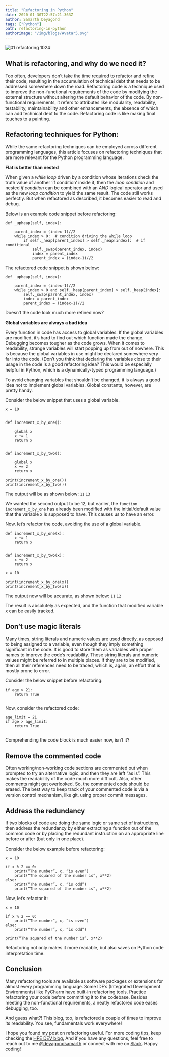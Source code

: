 ```yaml
---
title: "Refactoring in Python"
date: 2020-01-30T22:57:21.363Z
author: Samarth Deyagond 
tags: ["Python"]
path: refactoring-in-python
authorimage: "/img/blogs/Avatar5.svg"
---
```

![01 refactoring 1024](https://hpe-developer-portal.s3.amazonaws.com/uploads/media/2020/1/01-refactoring-1024-1581354751665.jpg)

## What is refactoring, and why do we need it?

Too often, developers don’t take the time required to refactor and refine their code, resulting in the accumulation of technical debt that needs to be addressed somewhere down the road. Refactoring code is a technique used to improve the non-functional requirements of the code by modifying the external structure without altering the default behavior of the code. By non-functional requirements, it refers to attributes like modularity, readability, testability, maintainability and other enhancements, the absence of which can add technical debt to the code. Refactoring code is like making final touches to a painting.

## Refactoring techniques for Python:

While the same refactoring techniques can be employed across different programming languages, this article focuses on refactoring techniques that are more relevant for the Python programming language.

__Flat is better than nested__

When given a *while* *loop* driven by a condition whose iterations check the truth value of another ‘if condition’ inside it, then the *loop* *condition* and nested *if* *condition* can be combined with an *AND* logical operator and used as the new *loop* *condition* to yield the same result. The code still works perfectly. But when refactored as described, it becomes easier to read and debug.

Below is an example code snippet before refactoring:


```
def _upheap(self, index):

    parent_index = (index-1)//2
    while index > 0:  # condition driving the while loop
        if self._heap[parent_index] > self._heap[index]:  # if conditional
            self._swap(parent_index, index)
            index = parent_index
            parent_index = (index-1)//2

```
The refactored code snippet is shown below:	


```
def _upheap(self, index):

    parent_index = (index-1)//2
    while index > 0 and self._heap[parent_index] > self._heap[index]:
        self._swap(parent_index, index)
        index = parent_index
        parent_index = (index-1)//2

``` 

Doesn’t the code look much more refined now?

__Global variables are always a bad idea__

Every function in code has access to global variables. If the global variables are modified, it’s hard to find out which function made the change. Debugging becomes tougher as the code grows. When it comes to readability, strange variables will start popping up from out of nowhere. This is because the global variables in use might be declared somewhere very far into the code. (Don’t you think that declaring the variables close to their usage in the code is a good refactoring idea? This would be especially helpful in Python, which is a dynamically-typed programming language.)

To avoid changing variables that shouldn’t be changed, it is always a good idea not to implement global variables. Global constants, however, are pretty handy. 

Consider the below snippet that uses a global variable.


```
x = 10


def increment_x_by_one():

    global x
    x += 1
    return x


def increment_x_by_two():

    global x
    x += 2
    return x

print(increment_x_by_one())
print(increment_x_by_two())

```

The output will be as shown below:
`11`
`13`

We wanted the second output to be 12, but earlier, the `function increment_x_by_one` has already been modified with the initial/default value that the variable x is supposed to have. This causes us to have an error.
	
Now, let’s refactor the code, avoiding the use of a global variable.


```
def increment_x_by_one(x):
    x += 1
    return x


def increment_x_by_two(x):
    x += 2
    return x

x = 10

print(increment_x_by_one(x))
print(increment_x_by_two(x))

```

The output now will be accurate, as shown below:
`11`
`12`

The result is absolutely as expected, and the function that modified variable x can be easily tracked. 

## Don’t use magic literals

Many times, string literals and numeric values are used directly, as opposed to being assigned to a variable, even though they imply something significant in the code. It is good to store them as variables with proper names to improve the code’s readability. Those string literals and numeric values might be referred to in multiple places. If they are to be modified, then all their references need to be traced, which is, again, an effort that is mostly prone to error.

Consider the below snippet before refactoring: 


```
if age > 21:
    return True


```

Now, consider the refactored code:


```
age_limit = 21
if age > age_limit:
    return True


```
Comprehending the code block is much easier now, isn’t it?

## Remove the commented code

Often working/non-working code sections are commented out when prompted to try an alternative logic, and then they are left “as is”. This makes the readability of the code much more difficult. Also, other comments might get overlooked. So, the commented code should be erased. The best way to keep track of your commented code is via a version control mechanism, like git, using proper commit messages. 

## Address the redundancy

If two blocks of code are doing the same logic or same set of instructions, then address the redundancy by either extracting a function out of the common code or by placing the redundant instruction on an appropriate line before or after (but only in one place).

Consider the below example before refactoring:


```
x = 10

if x % 2 == 0:
    print(“The number”, x, “is even”)
    print(“The squared of the number is”, x**2)
else:
    print(“The number”, x, “is odd”)
    print(“The squared of the number is”, x**2)

```

Now, let’s refactor it:


```
x = 10

if x % 2 == 0:
    print(“The number”, x, “is even”)
else:
    print(“The number”, x, “is odd”)

print(“The squared of the number is”, x**2)

```

Refactoring not only makes it more readable, but also saves on Python code interpretation time.

## Conclusion

Many refactoring tools are available as software packages or extensions for almost every programming language. Some IDE’s (Integrated Development Environments) like PyCharm have built-in refactoring tools. Practice refactoring your code before committing it to the codebase. Besides meeting the non-functional requirements, a neatly refactored code eases debugging, too.


And guess what?! This blog, too, is refactored a couple of times to improve its readability. You see, fundamentals work everywhere! 

I hope you found my post on refactoring useful. For more coding tips, keep checking the [HPE DEV blog.](https://developer.hpe.com/blog) And if you have any questions, feel free to reach out to me [@deyagondsamarth](https://twitter.com/deyagondsamarth) or connect with me on [Slack](https://hpedev.slack.com/?redir=%2Fteam%2FUQM0ZTE1F). Happy coding!
